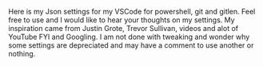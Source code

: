 Here is my Json settings for my VSCode for  powershell, git and gitlen. Feel free to use and I would like to
hear your thoughts on my settings. My inspiration came from Justin Grote, Trevor Sullivan, videos and alot of YouTube FYI
and Googling. I am not done with tweaking and wonder why some settings are depreciated and may have a comment to use another or nothing.
